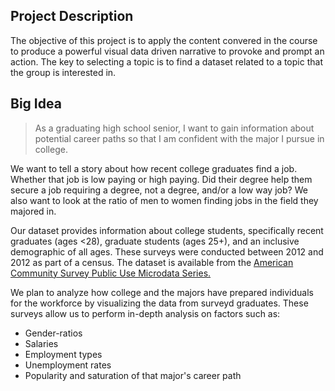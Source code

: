 ## Project Description
The objective of this project is to apply the content convered in the course to produce a powerful visual data driven narrative to provoke and prompt an action. The key to selecting a topic is to find a dataset related to a topic that the group is interested in. 

## Big Idea
> As a graduating high school senior, I want to gain information about potential career paths so that I am confident with the major I pursue in college.

We want to tell a story about how recent college graduates find a job. Whether that job is low paying or high paying. Did their degree help them secure a job requiring a degree, not a degree, and/or a low way job? We also want to look at the ratio of men to women finding jobs in the field they majored in.

Our dataset provides information about college students, specifically recent graduates (ages <28), graduate students (ages 25+), and an inclusive demographic of all ages. These surveys were conducted between 2012 and 2012 as part of a census. The dataset is available from the [American Community Survey Public Use Microdata Series.](https://www.census.gov/programs-surveys/acs/microdata.html)

We plan to analyze how college and the majors have prepared individuals for the workforce by visualizing the data from surveyd graduates. These surveys allow us to perform in-depth analysis on factors such as:
- Gender-ratios
- Salaries
- Employment types
- Unemployment rates
- Popularity and saturation of that major's career path
